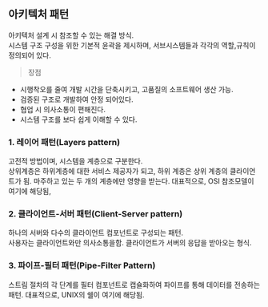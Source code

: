 ## 아키텍처 패턴
아키텍처 설계 시 참조할 수 있는 해결 방식. <br/>
시스템 구조 구성을 위한 기본적 윤곽을 제시하며, 서브시스템들과 각각의 역할,규칙이 정의되어 있다.

> 장점
- 시행착오를 줄여 개발 시간을 단축시키고, 고품질의 소프트웨어 생산 가능.
- 검증된 구조로 개발하여 안정 되어있다. 
- 협업 시 의사소통이 편해진다.
- 시스템 구조를 보다 쉽게 이해할 수 있다.

### 1. 레이어 패턴(Layers pattern)
고전적 방법이며, 시스템을 계층으로 구분한다. <br/>
상위계층은 하위계층에 대한 서비스 제공자가 되고, 하위 계층은 상위 계층의 클라이언트가 됨.
마주하고 있는 두 개의 계층에만 영향을 받는다. 대표적으로, OSI 참조모델이 여기에 해당됨,

### 2. 클라이언트-서버 패턴(Client-Server pattern)
하나의 서버와 다수의 클라이언트 컴포넌트로 구성되는 패턴. <br/>
사용자는 클라이언트와만 의사소통을함. 클라이언트가 서버의 응답을 받아오는 형식.

### 3. 파이프-필터 패턴(Pipe-Filter Pattern)
스트림 절차의 각 단계를 필터 컴포넌트로 캡슐화하여 파이프를 통해 데이터를 전송하는 패턴.
대표적으로, UNIX의 쉘이 여기에 해당됨.



